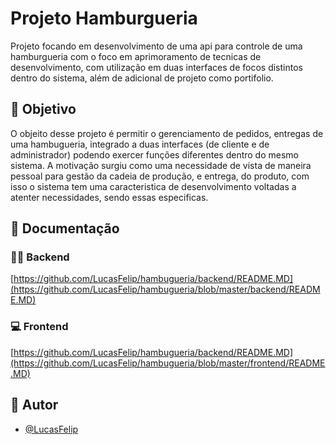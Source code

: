 # Projeto Hamburgueria

Projeto focando em desenvolvimento de uma api para controle de uma  hamburgueria com o foco em aprimoramento de tecnicas de desenvolvimento, com utilização em duas interfaces de focos distintos dentro do sistema, além de adicional de projeto como portifolio.

## 📌 Objetivo
O objeito desse projeto é permitir o gerenciamento de pedidos, entregas de uma hambugueria, integrado a duas interfaces (de cliente e de administrador) podendo exercer funções diferentes dentro do mesmo sistema. A motivação surgiu como uma necessidade de vista de maneira pessoal para gestão da cadeia de produção, e entrega, do produto, com isso o sistema tem uma caracteristica de desenvolvimento voltadas a atenter necessidades, sendo essas especificas.

## 📄 Documentação 
### 👨‍💻 Backend
[https://github.com/LucasFelip/hambugueria/backend/README.MD](https://github.com/LucasFelip/hambugueria/blob/master/backend/README.MD)

### 💻 Frontend
[https://github.com/LucasFelip/hambugueria/backend/README.MD](https://github.com/LucasFelip/hambugueria/blob/master/frontend/README.MD)

## 👤 Autor

- [@LucasFelip](https://www.github.com/LucasFelips)

